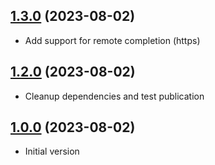 ## [1.3.0](https://github.com/rmannibucau/vscode-properties-custom-completion/compare/1.2.0...1.3.0) (2023-08-02)

* Add support for remote completion (https)

## [1.2.0](https://github.com/rmannibucau/vscode-properties-custom-completion/compare/1.0.0...1.2.0) (2023-08-02)

* Cleanup dependencies and test publication

## [1.0.0](https://github.com/rmannibucau/vscode-properties-custom-completion/compare/0.0.0...1.0.0) (2023-08-02)

* Initial version
